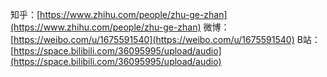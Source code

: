 知乎：[https://www.zhihu.com/people/zhu-ge-zhan](https://www.zhihu.com/people/zhu-ge-zhan)
微博：[https://weibo.com/u/1675591540](https://weibo.com/u/1675591540)
B站： [https://space.bilibili.com/36095995/upload/audio](https://space.bilibili.com/36095995/upload/audio)